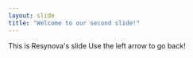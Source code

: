 ```yaml
---
layout: slide
title: "Welcome to our second slide!"
---
```

This is Resynova's slide
Use the left arrow to go back!